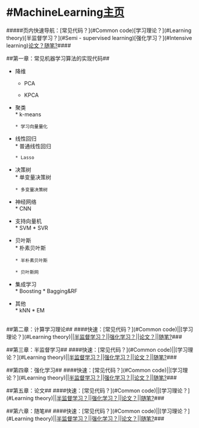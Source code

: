 #MachineLearning[主页](https://github.com/rainyxx/MachineLearning.git)
==========================================
#####页内快速导航：[常见代码？](#Common code)[学习理论？](#Learning theory)[半监督学习？](#Semi - supervised learning)[强化学习？](#Intensive learning)[论文？](#paper)[随笔?](#Essay)####

<a name="Common code"></a>
##第一章：常见机器学习算法的实现代码##
* 降维<br>
    * PCA
    
    * KPCA
    
* 聚类<br>
      * k-means
      
      * 学习向量量化
* 线性回归<br>
      * 普通线性回归
      
      * Lasso
* 决策树<br>
      * 单变量决策树
      
      * 多变量决策树
* 神经网络<br>
      * CNN
* 支持向量机<br>
      * SVM
      * SVR
* 贝叶斯<br>
      * 朴素贝叶斯
      
      * 半朴素贝叶斯
      
      * 贝叶斯网
* 集成学习<br>
      * Boosting
      * Bagging&RF
* 其他<br>
      * kNN
      * EM
      
<a name="Learning theory"></a>      
##第二章：计算学习理论##
####快速：[常见代码？](#Common code)||[学习理论？](#Learning theory)||[半监督学习？]()||[强化学习？]()||[论文？]()||[随笔?]()###









<a name="Semi - supervised learning"></a>
##第三章：半监督学习##
####快速：[常见代码？](#Common code)||[学习理论？](#Learning theory)||[半监督学习？]()||[强化学习？]()||[论文？]()||[随笔?]()###

<a name="Intensive learning"></a>
##第四章：强化学习##
####快速：[常见代码？](#Common code)||[学习理论？](#Learning theory)||[半监督学习？]()||[强化学习？]()||[论文？]()||[随笔?]()###

<a name="paper"></a>
##第五章：论文##
####快速：[常见代码？](#Common code)||[学习理论？](#Learning theory)||[半监督学习？]()||[强化学习？]()||[论文？]()||[随笔?]()###

<a name="Essay"></a>
##第六章：随笔##
####快速：[常见代码？](#Common code)||[学习理论？](#Learning theory)||[半监督学习？]()||[强化学习？]()||[论文？]()||[随笔?]()###
